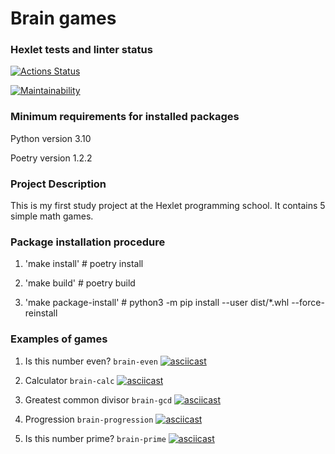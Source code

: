 # Brain games

### Hexlet tests and linter status

[![Actions Status](https://github.com/proggressor/python-project-49/workflows/hexlet-check/badge.svg)](https://github.com/proggressor/python-project-49/actions)

[![Maintainability](https://api.codeclimate.com/v1/badges/dc8739c8926326013bb3/maintainability)](https://codeclimate.com/github/proggressor/python-project-49/maintainability)

### Minimum requirements for installed packages

Python version 3.10

Poetry version 1.2.2

### Project Description

This is my first study project at the Hexlet programming school. It contains 5 simple math games.

### Package installation procedure

1. 'make install' # poetry install

2. 'make build' # poetry build

3. 'make package-install' # python3 -m pip install --user dist/*.whl --force-reinstall

### Examples of games

1. Is this number even?
`brain-even`
[![asciicast](https://asciinema.org/a/Tp2J0J4w5Sbf54S4E8R3KxEni.png)](https://asciinema.org/a/Tp2J0J4w5Sbf54S4E8R3KxEni)

2. Calculator
`brain-calc`
[![asciicast](https://asciinema.org/a/3CLetuRheC9e1phaMc7YFrSHP.png)](https://asciinema.org/a/3CLetuRheC9e1phaMc7YFrSHP)

3. Greatest common divisor
`brain-gcd`
[![asciicast](https://asciinema.org/a/V1QhlHm4OR8zV7nHxpo0GGRFV.png)](https://asciinema.org/a/V1QhlHm4OR8zV7nHxpo0GGRFV)

4. Progression
`brain-progression`
[![asciicast](https://asciinema.org/a/uJ4NLCBY0C2JAuI7RKLEKlNCP.png)](https://asciinema.org/a/uJ4NLCBY0C2JAuI7RKLEKlNCP)

5. Is this number prime?
`brain-prime`
[![asciicast](https://asciinema.org/a/hxmSKAPtJldlXprYNGaDQclX2.png)](https://asciinema.org/a/hxmSKAPtJldlXprYNGaDQclX2)